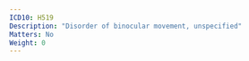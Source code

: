 ```yaml
---
ICD10: H519
Description: "Disorder of binocular movement, unspecified"
Matters: No
Weight: 0
---
```


